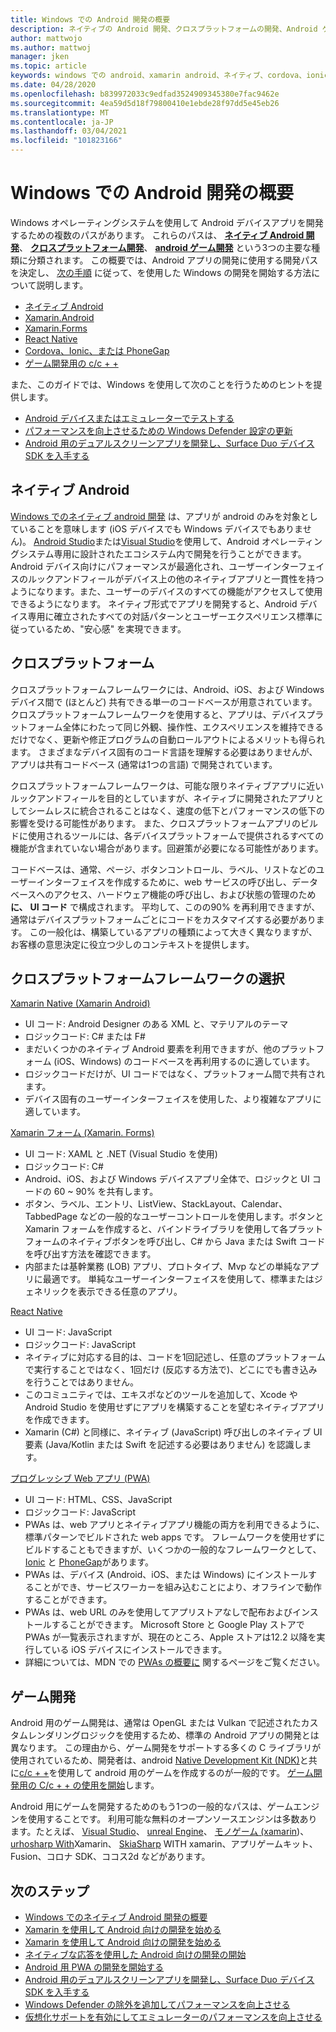 ```yaml
---
title: Windows での Android 開発の概要
description: ネイティブの Android 開発、クロスプラットフォームの開発、Android ゲーム開発など、Windows で Android の開発を開始しましょう。
author: mattwojo
ms.author: mattwoj
manager: jken
ms.topic: article
keywords: windows での android、xamarin android、ネイティブ、cordova、ionic、phonegap、c++ android game、windows defender、emulator
ms.date: 04/28/2020
ms.openlocfilehash: b839972033c9edfad3524909345380e7fac9462e
ms.sourcegitcommit: 4ea59d5d18f79800410e1ebde28f97dd5e45eb26
ms.translationtype: MT
ms.contentlocale: ja-JP
ms.lasthandoff: 03/04/2021
ms.locfileid: "101823166"
---
```

# <a name="overview-of-android-development-on-windows"></a>Windows での Android 開発の概要

Windows オペレーティングシステムを使用して Android デバイスアプリを開発するための複数のパスがあります。 これらのパスは、 **[ネイティブ Android 開発](#native-android)**、 **[クロスプラットフォーム開発](#cross-platform)**、 **[android ゲーム開発](#game-development)** という3つの主要な種類に分類されます。 この概要では、Android アプリの開発に使用する開発パスを決定し、 [次の手順](#next-steps) に従って、を使用した Windows の開発を開始する方法について説明します。

- [ネイティブ Android](native-android.md)
- [Xamarin.Android](xamarin-android.md)
- [Xamarin.Forms](xamarin-forms.md)
- [React Native](react-native.md)
- [Cordova、Ionic、または PhoneGap](pwa.md)
- [ゲーム開発用の c/c + +](native-android.md#use-c-or-c-for-android-game-development)

また、このガイドでは、Windows を使用して次のことを行うためのヒントを提供します。

- [Android デバイスまたはエミュレーターでテストする](emulator.md)
- [パフォーマンスを向上させるための Windows Defender 設定の更新](defender-settings.md)
- [Android 用のデュアルスクリーンアプリを開発し、Surface Duo デバイス SDK を入手する](/dual-screen/android/)

## <a name="native-android"></a>ネイティブ Android

[Windows でのネイティブ android 開発](./native-android.md) は、アプリが android のみを対象としていることを意味します (iOS デバイスでも Windows デバイスでもありません)。 [Android Studio](https://developer.android.com/studio/install#windows)または[Visual Studio](https://visualstudio.microsoft.com/vs/android/)を使用して、Android オペレーティングシステム専用に設計されたエコシステム内で開発を行うことができます。 Android デバイス向けにパフォーマンスが最適化され、ユーザーインターフェイスのルックアンドフィールがデバイス上の他のネイティブアプリと一貫性を持つようになります。また、ユーザーのデバイスのすべての機能がアクセスして使用できるようになります。 ネイティブ形式でアプリを開発すると、Android デバイス専用に確立されたすべての対話パターンとユーザーエクスペリエンス標準に従っているため、"安心感" を実現できます。

## <a name="cross-platform"></a>クロスプラットフォーム

クロスプラットフォームフレームワークには、Android、iOS、および Windows デバイス間で (ほとんど) 共有できる単一のコードベースが用意されています。 クロスプラットフォームフレームワークを使用すると、アプリは、デバイスプラットフォーム全体にわたって同じ外観、操作性、エクスペリエンスを維持できるだけでなく、更新や修正プログラムの自動ロールアウトによるメリットも得られます。 さまざまなデバイス固有のコード言語を理解する必要はありませんが、アプリは共有コードベース (通常は1つの言語) で開発されています。

クロスプラットフォームフレームワークは、可能な限りネイティブアプリに近いルックアンドフィールを目的としていますが、ネイティブに開発されたアプリとしてシームレスに統合されることはなく、速度の低下とパフォーマンスの低下の影響を受ける可能性があります。 また、クロスプラットフォームアプリのビルドに使用されるツールには、各デバイスプラットフォームで提供されるすべての機能が含まれていない場合があります。回避策が必要になる可能性があります。

コードベースは、通常、ページ、ボタンコントロール、ラベル、リストなどのユーザーインターフェイスを作成するために、web サービスの呼び出し、データベースへのアクセス、ハードウェア機能の呼び出し、および状態の管理のため **に、** **UI コード** で構成されます。 平均して、このの90% を再利用できますが、通常はデバイスプラットフォームごとにコードをカスタマイズする必要があります。 この一般化は、構築しているアプリの種類によって大きく異なりますが、お客様の意思決定に役立つ少しのコンテキストを提供します。  

## <a name="choosing-a-cross-platform-framework"></a>クロスプラットフォームフレームワークの選択

[Xamarin Native (Xamarin Android)](xamarin-android.md)

- UI コード: Android Designer のある XML と、マテリアルのテーマ
- ロジックコード: C# または F#
- まだいくつかのネイティブ Android 要素を利用できますが、他のプラットフォーム (iOS、Windows) のコードベースを再利用するのに適しています。
- ロジックコードだけが、UI コードではなく、プラットフォーム間で共有されます。
- デバイス固有のユーザーインターフェイスを使用した、より複雑なアプリに適しています。

[Xamarin フォーム (Xamarin. Forms)](xamarin-forms.md)

- UI コード: XAML と .NET (Visual Studio を使用)
- ロジックコード: C#
- Android、iOS、および Windows デバイスアプリ全体で、ロジックと UI コードの 60 ~ 90% を共有します。 
- ボタン、ラベル、エントリ、ListView、StackLayout、Calendar、TabbedPage などの一般的なユーザーコントロールを使用します。ボタンと Xamarin フォームを作成すると、バインドライブラリを使用して各プラットフォームのネイティブボタンを呼び出し、C# から Java または Swift コードを呼び出す方法を確認できます。
- 内部または基幹業務 (LOB) アプリ、プロトタイプ、Mvp などの単純なアプリに最適です。 単純なユーザーインターフェイスを使用して、標準またはジェネリックを表示できる任意のアプリ。

[React Native](react-native.md)

- UI コード: JavaScript
- ロジックコード: JavaScript
- ネイティブに対応する目的は、コードを1回記述し、任意のプラットフォームで実行することではなく、1回だけ (反応する方法で)、どこにでも書き込みを行うことではありません。
- このコミュニティでは、エキスポなどのツールを追加して、Xcode や Android Studio を使用せずにアプリを構築することを望むネイティブアプリを作成できます。
- Xamarin (C#) と同様に、ネイティブ (JavaScript) 呼び出しのネイティブ UI 要素 (Java/Kotlin または Swift を記述する必要はありません) を認識します。

[プログレッシブ Web アプリ (PWA)](pwa.md)

- UI コード: HTML、CSS、JavaScript
- ロジックコード: JavaScript
- PWAs は、web アプリとネイティブアプリ機能の両方を利用できるように、標準パターンでビルドされた web apps です。 フレームワークを使用せずにビルドすることもできますが、いくつかの一般的なフレームワークとして、 [Ionic](https://ionicframework.com/docs/intro) と [PhoneGap](https://phonegap.com/about/)があります。
- PWAs は、デバイス (Android、iOS、または Windows) にインストールすることができ、サービスワーカーを組み込むことにより、オフラインで動作することができます。
- PWAs は、web URL のみを使用してアプリストアなしで配布およびインストールすることができます。 Microsoft Store と Google Play ストアで PWAs が一覧表示されますが、現在のところ、Apple ストアは12.2 以降を実行している iOS デバイスにインストールできます。
- 詳細については、MDN での [PWAs の概要に](https://developer.mozilla.org/en-US/docs/Web/Progressive_web_apps/Introduction) 関するページをご覧ください。

## <a name="game-development"></a>ゲーム開発

Android 用のゲーム開発は、通常は OpenGL または Vulkan で記述されたカスタムレンダリングロジックを使用するため、標準の Android アプリの開発とは異なります。 この理由から、ゲーム開発をサポートする多くの C ライブラリが使用されているため、開発者は、android [Native Development Kit (NDK)](/cpp/cross-platform/create-an-android-native-activity-app?view=vs-2019)と共に[c/c + +](/cpp/cross-platform/?view=vs-2019)を使用して android 用のゲームを作成するのが一般的です。 [ゲーム開発用の C/c + + の使用を開始](native-android.md#use-c-or-c-for-android-game-development)します。

Android 用にゲームを開発するためのもう1つの一般的なパスは、ゲームエンジンを使用することです。 利用可能な無料のオープンソースエンジンは多数あります。たとえば、 [Visual Studio](/visualstudio/cross-platform/visual-studio-tools-for-unity?view=vs-2019)、 [unreal Engine](https://docs.unrealengine.com/en-US/Platforms/Mobile/Android/GettingStarted/index.html)、 [モノゲーム (xamarin](/xamarin/graphics-games/monogame/introduction/))、 [urhosharp With](/xamarin/graphics-games/urhosharp/introduction)Xamarin、 [SkiaSharp](/xamarin/xamarin-forms/user-interface/graphics/skiasharp/) WITH xamarin、アプリゲームキット、Fusion、コロナ SDK、ココス2d などがあります。

## <a name="next-steps"></a>次のステップ

- [Windows でのネイティブ Android 開発の概要](native-android.md)
- [Xamarin を使用して Android 向けの開発を始める](xamarin-android.md)
- [Xamarin を使用して Android 向けの開発を始める](xamarin-forms.md)
- [ネイティブな応答を使用した Android 向けの開発の開始](react-native.md)
- [Android 用 PWA の開発を開始する](pwa.md)
- [Android 用のデュアルスクリーンアプリを開発し、Surface Duo デバイス SDK を入手する](/dual-screen/android/)
- [Windows Defender の除外を追加してパフォーマンスを向上させる](defender-settings.md)
- [仮想化サポートを有効にしてエミュレーターのパフォーマンスを向上させる](emulator.md#enable-virtualization-support)